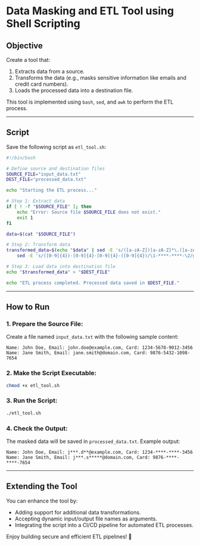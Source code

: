 # Data Masking and ETL Tool using Shell Scripting

## **Objective**
Create a tool that:
1. Extracts data from a source.
2. Transforms the data (e.g., masks sensitive information like emails and credit card numbers).
3. Loads the processed data into a destination file.

This tool is implemented using `bash`, `sed`, and `awk` to perform the ETL process.

---

## **Script**
Save the following script as `etl_tool.sh`:

```bash
#!/bin/bash

# Define source and destination files
SOURCE_FILE="input_data.txt"
DEST_FILE="processed_data.txt"

echo "Starting the ETL process..."

# Step 1: Extract data
if [ ! -f "$SOURCE_FILE" ]; then
    echo "Error: Source file $SOURCE_FILE does not exist."
    exit 1
fi

data=$(cat "$SOURCE_FILE")

# Step 2: Transform data
transformed_data=$(echo "$data" | sed -E 's/([a-zA-Z])[a-zA-Z]*\.([a-zA-Z])[a-zA-Z]*@/\1***.\2**@/g' | \
    sed -E 's/([0-9]{4})-[0-9]{4}-[0-9]{4}-([0-9]{4})/\1-****-****-\2/g')

# Step 3: Load data into destination file
echo "$transformed_data" > "$DEST_FILE"

echo "ETL process completed. Processed data saved in $DEST_FILE."
```

---

## **How to Run**

### 1. **Prepare the Source File:**
Create a file named `input_data.txt` with the following sample content:
```text
Name: John Doe, Email: john.doe@example.com, Card: 1234-5678-9012-3456
Name: Jane Smith, Email: jane.smith@domain.com, Card: 9876-5432-1098-7654
```

### 2. **Make the Script Executable:**
```bash
chmod +x etl_tool.sh
```

### 3. **Run the Script:**
```bash
./etl_tool.sh
```

### 4. **Check the Output:**
The masked data will be saved in `processed_data.txt`. Example output:
```text
Name: John Doe, Email: j***.d**@example.com, Card: 1234-****-****-3456
Name: Jane Smith, Email: j***.s*****@domain.com, Card: 9876-****-****-7654
```

---

## **Extending the Tool**
You can enhance the tool by:
- Adding support for additional data transformations.
- Accepting dynamic input/output file names as arguments.
- Integrating the script into a CI/CD pipeline for automated ETL processes.

Enjoy building secure and efficient ETL pipelines! 🚀

